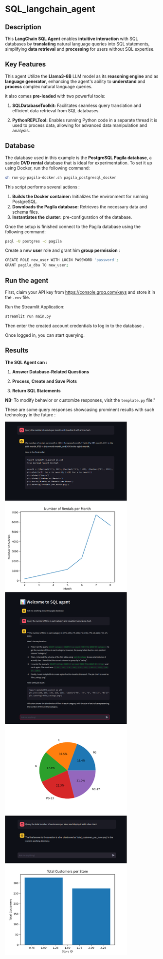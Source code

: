 # SQL_langchain_agent
## Description 
This __LangChain SQL Agent__ enables __intuitive interaction__ with SQL databases by __translating__ natural language queries into SQL statements, simplifying __data retrieval__ and __processing__ for users without SQL expertise.

## Key Features 
This agent Utilize the __Llama3-8B__ LLM model as its __reasoning engine__ and as __language generator__, enhancing the agent's ability to __understand__ and __process__ complex natural language queries.

it also comes __pre-loaded__ with two powerful tools:
1. **SQLDatabaseToolkit:** Facilitates seamless query translation and efficient data retrieval from SQL databases.

1. **PythonREPLTool:** Enables running Python code in a separate thread it is used to process data, allowing for advanced data manipulation and analysis.

## Database
The database used in this example is the __PostgreSQL Pagila database__, a sample __DVD rental__ database that is ideal for experimentation. To set it up using Docker, run the following command:
```bash
sh run-pg-pagila-docker.sh pagila_postgresql_docker
```
This script performs several actions : 
1. **Builds the Docker container:** Initializes the environment for running PostgreSQL.
2. **Downloads the Pagila database:** Retrieves the necessary data and schema files.
3. **Instantiates the cluster:** pre-configuration of the database.

Once the setup is finished connect to the Pagila database using the following command:
```bash
psql -U postgres -d pagila
```
Create a new __user__ role and grant him __group permission__ :
```bash
CREATE ROLE new_user WITH LOGIN PASSWORD 'password';
GRANT pagila_dba TO new_user;
```
## Run the agent

First, claim your API key from https://console.groq.com/keys and store it in the ```.env``` file.

Run the Streamlit Application: 
```bash
streamlit run main.py
```

Then enter the created account credentials to log in to the database .

Once logged in, you can start querying.
## Results
**The SQL Agent can :**

1. **Answer Database-Related Questions** 
    

2. **Process, Create and Save Plots**

3. **Return SQL Statements**

__NB:__  To modify behavior or customize responses, visit the ```template.py``` file."

These are some query responses showcasing prominent results with such technology in the future :
<div style="display: flex; flex-direction: row; align-items: center;">
    
  <img src="demo/Screenshot2.png" alt="Screenshot1" width="400"/>    

</div>
<div style="display: flex; flex-direction: row; align-items: center;">

  <img src="demo/rentals_per_month.png" alt="Audio 1 Waveform" width="400"/>

</div>
<div style="display: flex; flex-direction: row; align-items: center;">
    
  <img src="demo/Screenshot3.png" alt="Screenshot1" width="400"/>    

</div>
<div style="display: flex; flex-direction: row; align-items: center;">

  <img src="demo/film_ratings.png" alt="Audio 1 Waveform" width="400"/>

</div>

<div style="display: flex; flex-direction: row; align-items: center;">
    
  <img src="demo/Screenshot1.png" alt="Screenshot1" width="400"/>    

</div>
<div style="display: flex; flex-direction: row; align-items: center;">

  <img src="demo/total_customers_per_store.png" alt="Audio 1 Waveform" width="400"/>

</div>







